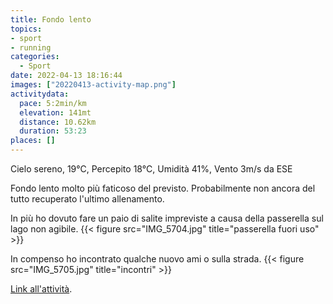 ```yaml
---
title: Fondo lento
topics:
- sport
- running
categories: 
  - Sport
date: 2022-04-13 18:16:44
images: ["20220413-activity-map.png"]
activitydata:
  pace: 5:2min/km
  elevation: 141mt
  distance: 10.62km
  duration: 53:23
places: []
---
```


Cielo sereno, 19°C, Percepito 18°C, Umidità 41%, Vento 3m/s da ESE

<!--more-->

Fondo lento molto più faticoso del previsto. Probabilmente non ancora del tutto recuperato l'ultimo allenamento.

In più ho dovuto fare un paio di salite impreviste a causa della passerella sul lago non agibile.
{{< figure src="IMG_5704.jpg" title="passerella fuori uso" >}}

In compenso ho incontrato qualche nuovo ami o sulla strada.
{{< figure src="IMG_5705.jpg" title="incontri" >}}

<!-- {{< figure src="20220413-activity-map.png" title="map" >}} -->

<!-- {% strava id:6976413529 embedId:c141a5e71e826765f034685008b2a766ae85df07 %} -->

[Link all'attività](https://strava.com/activities/6976413529).
